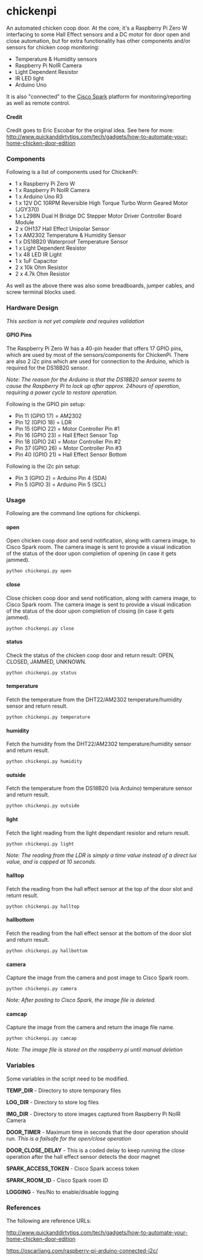 # chickenpi

An automated chicken coop door.  At the core, it's a Raspberry Pi Zero W interfacing to some Hall Effect sensors and a DC motor for door open and close automation, but for extra functionality has other components and/or sensors for chicken coop monitoring:

- Temperature & Humidity sensors
- Raspberry Pi NoIR Camera
- Light Dependent Resistor
- IR LED light
- Arduino Uno

It is also "connected" to the [Cisco Spark](https://www.ciscospark.com/) platform for monitoring/reporting as well as remote control.

#### Credit
Credit goes to Eric Escobar for the original idea.  See here for more: http://www.quickanddirtytips.com/tech/gadgets/how-to-automate-your-home-chicken-door-edition

### Components

Following is a list of components used for ChickenPi:

- 1 x Raspberry Pi Zero W
- 1 x Raspberry Pi NoIR Camera
- 1 x Arduino Uno R3
- 1 x 12V DC 10RPM Reversible High Torque Turbo Worm Geared Motor (JGY370)
- 1 x L298N Dual H Bridge DC Stepper Motor Driver Controller Board Module
- 2 x OH137 Hall Effect Unipolar Sensor
- 1 x AM2302 Temperature & Humidity Sensor
- 1 x DS18B20 Waterproof Temperature Sensor
- 1 x Light Dependent Resistor
- 1 x 48 LED IR Light
- 1 x 1uF Capacitor
- 2 x 10k Ohm Resistor
- 2 x 4.7k Ohm Resistor

As well as the above there was also some breadboards, jumper cables, and screw terminal blocks used.

### Hardware Design

_This section is not yet complete and requires validation_

#### GPIO Pins

The Raspberry Pi Zero W has a 40-pin header that offers 17 GPIO pins, which are used by most of the sensors/components for ChickenPi.
There are also 2 i2c pins which are used for connection to the Arduino, which is required for the DS18B20 sensor.

_Note:  The reason for the Arduino is that the DS18B20 sensor seems to cause the Raspberry Pi to lock up after approx. 24hours of operation, requiring a power cycle to restore operation._

Following is the GPIO pin setup:

- Pin 11 (GPIO 17) = AM2302
- Pin 12 (GPIO 18) = LDR
- Pin 15 (GPIO 22) = Motor Controller Pin #1
- Pin 16 (GPIO 23) = Hall Effect Sensor Top
- Pin 18 (GPIO 24) = Motor Controller Pin #2
- Pin 37 (GPIO 26) = Motor Controller Pin #3
- Pin 40 (GPIO 21) = Hall Effect Sensor Bottom

Following is the i2c pin setup:

- Pin 3 (GPIO 2) = Arduino Pin 4 (SDA)
- Pin 5 (GPIO 3) = Arduino Pin 5 (SCL)

### Usage

Following are the command line options for chickenpi.

#### open

Open chicken coop door and send notification, along with camera image, to Cisco Spark room.  The camera image is sent to provide a visual indication of the status of the door upon completion of opening (in case it gets jammed).

```
python chickenpi.py open
```

#### close

Close chicken coop door and send notification, along with camera image, to Cisco Spark room.  The camera image is sent to provide a visual indication of the status of the door upon completion of closing (in case it gets jammed).

```
python chickenpi.py close
```

#### status

Check the status of the chicken coop door and return result:  OPEN, CLOSED, JAMMED, UNKNOWN.

```
python chickenpi.py status
```

#### temperature

Fetch the temperature from the DHT22/AM2302 temperature/humidity sensor and return result.

```
python chickenpi.py temperature
```

#### humidity

Fetch the humidity from the DHT22/AM2302 temperature/humidity sensor and return result.

```
python chickenpi.py humidity
```

#### outside

Fetch the temperature from the DS18B20 (via Arduino) temperature sensor and return result.

```
python chickenpi.py outside
```

#### light

Fetch the light reading from the light dependant resistor and return result.

```
python chickenpi.py light
```

_Note:  The reading from the LDR is simply a time value instead of a direct lux value, and is capped at 10 seconds._

#### halltop

Fetch the reading from the hall effect sensor at the top of the door slot and return result.

```
python chickenpi.py halltop
```

#### hallbottom

Fetch the reading from the hall effect sensor at the bottom of the door slot and return result.

```
python chickenpi.py hallbottom
```

#### camera

Capture the image from the camera and post image to Cisco Spark room.

```
python chickenpi.py camera
```

_Note:  After posting to Cisco Spark, the image file is deleted._

#### camcap

Capture the image from the camera and return the image file name.

```
python chickenpi.py camcap
```

_Note:  The image file is stored on the raspberry pi until manual deletion_


### Variables

Some variables in the script need to be modified.

**TEMP_DIR** - Directory to store temporary files

**LOG_DIR** - Directory to store log files

**IMG_DIR** - Directory to store images captured from Raspberry Pi NoIR Camera

**DOOR_TIMER** - Maximum time in seconds that the door operation should run.  _This is a failsafe for the open/close operation_

**DOOR_CLOSE_DELAY** - This is a coded delay to keep running the close operation after the hall effect sensor detects the door magnet

**SPARK_ACCESS_TOKEN** - Cisco Spark access token

**SPARK_ROOM_ID** - Cisco Spark room ID

**LOGGING** - Yes/No to enable/disable logging


### References

The following are reference URLs:

http://www.quickanddirtytips.com/tech/gadgets/how-to-automate-your-home-chicken-door-edition

https://oscarliang.com/raspberry-pi-arduino-connected-i2c/

